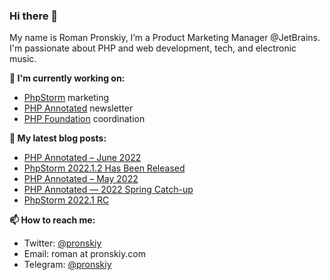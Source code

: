 ### Hi there 👋

My name is Roman Pronskiy, I’m a Product Marketing Manager @JetBrains. I'm passionate about PHP and web development, tech, and electronic music.

**👷 I'm currently working on:**
- [PhpStorm](https://jetbrains.com/phpstorm/) marketing
- [PHP Annotated](https://info.jetbrains.com/PHP-Annotated-Subscription.html) newsletter
- [PHP Foundation](http://thephp.foundation/) coordination

**📜 My latest blog posts:**
<!-- BLOG-POST-LIST:START -->
- [PHP Annotated – June 2022](https://blog.jetbrains.com/phpstorm/2022/06/php-annotated-june-2022/)
- [PhpStorm 2022.1.2 Has Been Released](https://blog.jetbrains.com/phpstorm/2022/06/phpstorm-2022-1-2-is-released/)
- [PHP Annotated – May 2022](https://blog.jetbrains.com/phpstorm/2022/05/php-annotated-may-2022/)
- [PHP Annotated — 2022 Spring Catch-up](https://blog.jetbrains.com/phpstorm/2022/05/php-annotated-2022-spring-catch-up/)
- [PhpStorm 2022.1 RC](https://blog.jetbrains.com/phpstorm/2022/04/phpstorm-2022-1-rc/)
<!-- BLOG-POST-LIST:END -->

**📫 How to reach me:**
- Twitter: [@pronskiy](https://twitter.com/pronskiy)
- Email: roman at pronskiy.com
- Telegram: [@pronskiy](https://t.me/pronskiy)


<!--
- 💬 Ask me about [PhpStorm](https://www.jetbrains.com/phpstorm/) and PHP.

Here are some ideas to get you started:

- 🔭 I’m currently working on ...
- 🌱 I’m currently learning ...
- 👯 I’m looking to collaborate on ...
- 🤔 I’m looking for help with ...
- 💬 Ask me about ...
- 📫 How to reach me: ...
- 😄 Pronouns: ...
- ⚡ Fun fact: ...
-->
